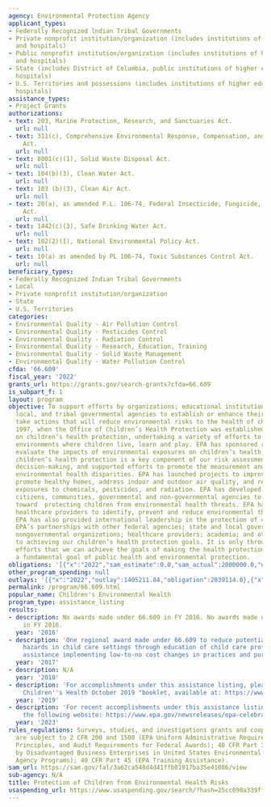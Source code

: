 ```yaml
---
agency: Environmental Protection Agency
applicant_types:
- Federally Recognized lndian Tribal Governments
- Private nonprofit institution/organization (includes institutions of higher education
  and hospitals)
- Public nonprofit institution/organization (includes institutions of higher education
  and hospitals)
- State (includes District of Columbia, public institutions of higher education and
  hospitals)
- U.S. Territories and possessions (includes institutions of higher education and
  hospitals)
assistance_types:
- Project Grants
authorizations:
- text: 203, Marine Protection, Research, and Sanctuaries Act.
  url: null
- text: 311(c), Comprehensive Environmental Response, Compensation, and Liability
    Act.
  url: null
- text: 8001(c)(1), Solid Waste Disposal Act.
  url: null
- text: 104(b)(3), Clean Water Act.
  url: null
- text: 103 (b)(3), Clean Air Act.
  url: null
- text: 20(a), as amended P.L. 106-74, Federal Insecticide, Fungicide, and Rodenticide
    Act.
  url: null
- text: 1442(c)(3), Safe Drinking Water Act.
  url: null
- text: 102(2)(I), National Environmental Policy Act.
  url: null
- text: 10(a) as amended by PL 106-74, Toxic Substances Control Act.
  url: null
beneficiary_types:
- Federally Recognized Indian Tribal Governments
- Local
- Private nonprofit institution/organization
- State
- U.S. Territories
categories:
- Environmental Quality - Air Pollution Control
- Environmental Quality - Pesticides Control
- Environmental Quality - Radiation Control
- Environmental Quality - Research, Education, Training
- Environmental Quality - Solid Waste Management
- Environmental Quality - Water Pollution Control
cfda: '66.609'
fiscal_year: '2022'
grants_url: https://grants.gov/search-grants?cfda=66.609
is_subpart_f: 1
layout: program
objective: To support efforts by organizations; educational institutions; and/or State,
  local, and tribal governmental agencies to establish or enhance their ability to
  take actions that will reduce environmental risks to the health of children.  Since
  1997, when the Office of Children’s Health Protection was established, EPA has focused
  on children’s health protection, undertaking a variety of efforts to improve the
  environments where children live, learn and play. EPA has sponsored research to
  evaluate the impacts of environmental exposures on children’s health, ensured that
  children’s health protection is a key component of our risk assessments and regulatory
  decision-making, and supported efforts to promote the measurement and tracking of
  environmental health disparities. EPA has launched projects to improve school environments,
  promote healthy homes, address indoor and outdoor air quality, and reduce children’s
  exposures to chemicals, pesticides, and radiation. EPA has developed tools to enable
  citizens, communities, governmental and non-governmental agencies to take steps
  toward  protecting children from environmental health threats. EPA has worked with
  healthcare providers to identify, prevent and reduce environmental threat to children.
  EPA has also provided international leadership in the protection of children worldwide.
  EPA’s partnerships with other federal agencies; state and local governments; tribes;
  nongovernmental organizations; healthcare providers; academia; and others are essential
  to achieving our children’s health protection goals. It is only through our combined
  efforts that we can achieve the goals of making the health protection of children
  a fundamental goal of public health and environmental protection.
obligations: '[{"x":"2022","sam_estimate":0.0,"sam_actual":2000000.0,"usa_spending_actual":2029114.0},{"x":"2023","sam_estimate":0.0,"sam_actual":0.0,"usa_spending_actual":48000.0},{"x":"2024","sam_estimate":0.0,"sam_actual":0.0,"usa_spending_actual":40000.0}]'
other_program_spending: null
outlays: '[{"x":"2022","outlay":1405211.84,"obligation":2039114.0},{"x":"2023","outlay":38000.0,"obligation":38000.0},{"x":"2024","outlay":30128.11,"obligation":40000.0}]'
permalink: /program/66.609.html
popular_name: Children's Environmental Health
program_type: assistance_listing
results:
- description: No awards made under 66.609 in FY 2016. No awards made under 66.609
    in FY 2016.
  year: '2016'
- description: 'One regional award made under 66.609 to reduce potential environmental
    hazards in child care settings through education of child care professionals and
    assistance implementing low-to-no cost changes in practices and purposes. '
  year: '2017'
- description: N/A
  year: '2018'
- description: 'For accomplishments under this assistance listing, please see     "Protecting
    Children''s Health October 2019 "booklet, available at: https://www.epa.gov/children/protecting-childrens-health-october-2019-booklet.'
  year: '2019'
- description: 'For recent accomplishments under this assistance listing, please visit
    the following website: https://www.epa.gov/newsreleases/epa-celebrates-25-years-childrens-environmental-health-protection'
  year: '2023'
rules_regulations: Surveys, studies, and investigations grants and cooperative agreements
  are subject to 2 CFR 200 and 1500 (EPA Uniform Administrative Requirements, Cost
  Principles, and Audit Requirements for Federal Awards); 40 CFR Part 33 (Participation
  by Disadvantaged Business Enterprises in United States Environmental Protection
  Agency Programs); 40 CFR Part 45 (EPA Training Assistance).
sam_url: https://sam.gov/fal/3a62ca548d4d41ffb81017ba35e41086/view
sub-agency: N/A
title: Protection of Children from Environmental Health Risks
usaspending_url: https://www.usaspending.gov/search/?hash=25cc090a339ffb3dfb22a5f302906ee4
---
```

